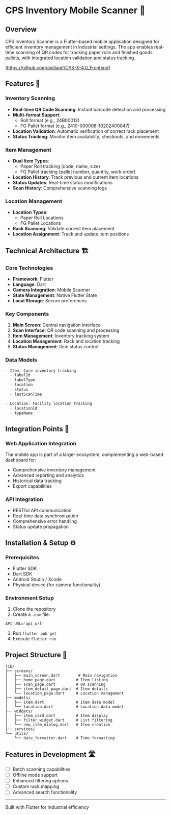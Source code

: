# CPS Inventory Mobile Scanner 📱

## Overview
CPS Inventory Scanner is a Flutter-based mobile application designed for efficient inventory management in industrial settings. The app enables real-time scanning of QR codes for tracking paper rolls and finished goods pallets, with integrated location validation and status tracking.

[https://github.com/aidilaqif/CPS-X-4.0_Frontend]

## Features 🌟

### Inventory Scanning
- **Real-time QR Code Scanning**: Instant barcode detection and processing
- **Multi-format Support**: 
  - Roll format (e.g., 24B00012)
  - FG Pallet format (e.g., 2410-000008-10202400047)
- **Location Validation**: Automatic verification of correct rack placement
- **Status Tracking**: Monitor item availability, checkouts, and movements

### Item Management
- **Dual Item Types**:
  - Paper Roll tracking (code, name, size)
  - FG Pallet tracking (pallet number, quantity, work order)
- **Location History**: Track previous and current item locations
- **Status Updates**: Real-time status modifications
- **Scan History**: Comprehensive scanning logs

### Location Management
- **Location Types**:
  - Paper Roll Locations
  - FG Pallet Locations
- **Rack Scanning**: Validate correct item placement
- **Location Assignment**: Track and update item positions

## Technical Architecture 🏗️

### Core Technologies
- **Framework**: Flutter
- **Language**: Dart
- **Camera Integration**: Mobile Scanner
- **State Management**: Native Flutter State
- **Local Storage**: Secure preferences

### Key Components
1. **Main Screen**: Central navigation interface
2. **Scan Interface**: QR code scanning and processing
3. **Item Management**: Inventory tracking system
4. **Location Management**: Rack and location tracking
5. **Status Management**: Item status control

### Data Models
```dart
- Item: Core inventory tracking
  - labelId
  - labelType
  - location
  - status
  - lastScanTime

- Location: Facility location tracking
  - locationId
  - typeName
```

## Integration Points 🔄

### Web Application Integration
The mobile app is part of a larger ecosystem, complementing a web-based dashboard for:
- Comprehensive inventory management
- Advanced reporting and analytics
- Historical data tracking
- Export capabilities

### API Integration
- RESTful API communication
- Real-time data synchronization
- Comprehensive error handling
- Status update propagation

## Installation & Setup ⚙️

### Prerequisites
- Flutter SDK
- Dart SDK
- Android Studio / Xcode
- Physical device (for camera functionality)

### Environment Setup
1. Clone the repository
2. Create a `.env` file:
```
API_URL='api_url'
```
3. Run `flutter pub get`
4. Execute `flutter run`

## Project Structure 📁
```
lib/
├── screens/
│   ├── main_screen.dart        # Main navigation
│   ├── home_page.dart         # Item listing
│   ├── scan_page.dart         # QR scanning
│   ├── item_detail_page.dart  # Item details
│   └── location_page.dart     # Location management
├── models/
│   ├── item.dart              # Item data model
│   └── location.dart          # Location data model
├── widgets/
│   ├── item_card.dart         # Item display
│   ├── filter_widget.dart     # List filtering
│   └── new_item_dialog.dart   # Item creation
├── services/
└── utils/
    └── date_formatter.dart    # Time formatting
```

## Features in Development 🛣️

- [ ] Batch scanning capabilities
- [ ] Offline mode support
- [ ] Enhanced filtering options
- [ ] Custom rack mapping
- [ ] Advanced search functionality

---
Built with Flutter for industrial efficiency
